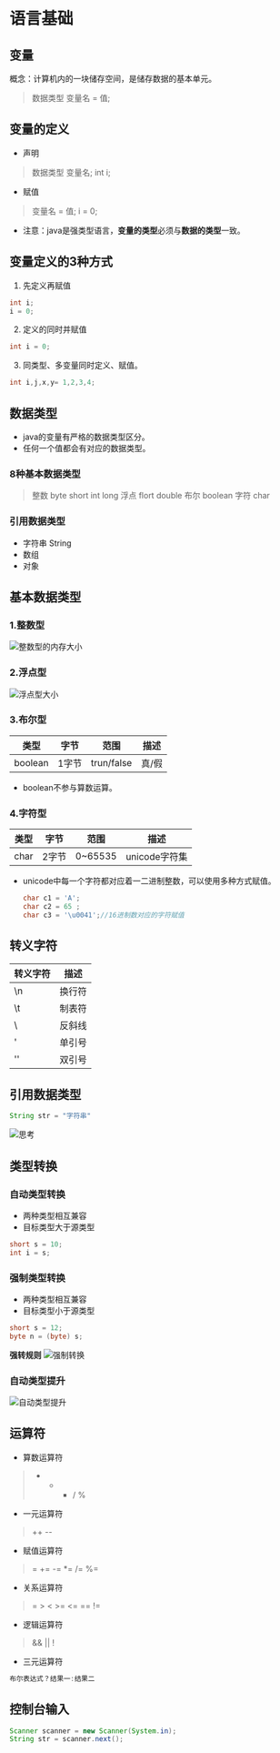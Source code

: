 # 语言基础
## 变量
概念：计算机内的一块储存空间，是储存数据的基本单元。
> 数据类型 变量名 = 值;
## 变量的定义
* 声明 
>数据类型 变量名;
>int i;
* 赋值
>变量名 = 值;
>i = 0;
* 注意：java是强类型语言，**变量的类型**必须与**数据的类型**一致。
## 变量定义的3种方式
1. 先定义再赋值
```java
int i;
i = 0;
```
2. 定义的同时并赋值
```java
int i = 0;
```
3. 同类型、多变量同时定义、赋值。
```java
int i,j,x,y= 1,2,3,4;
```
## 数据类型
* java的变量有严格的数据类型区分。
* 任何一个值都会有对应的数据类型。
### 8种基本数据类型
>整数 byte short int long
>浮点 flort double
>布尔 boolean
>字符 char
### 引用数据类型
* 字符串 String
* 数组
* 对象
## 基本数据类型
### 1.整数型
![整数型的内存大小](img/Snipaste_2023-02-01_09-48-32.png)
### 2.浮点型
![浮点型大小](img/Snipaste_2023-02-01_09-49-03.png)
### 3.布尔型
| 类型    | 字节  | 范围       | 描述  |
| ------- | ----- | ---------- | ----- |
| boolean | 1字节 | trun/false | 真/假 |
* boolean不参与算数运算。
### 4.字符型
| 类型 | 字节  | 范围    | 描述          |
| ---- | ----- | ------- | ------------- |
| char | 2字节 | 0~65535 | unicode字符集 |
* unicode中每一个字符都对应着一二进制整数，可以使用多种方式赋值。
  ```java
  char c1 = 'A';
  char c2 = 65 ;
  char c3 = '\u0041';//16进制数对应的字符赋值
  ```
## 转义字符
| 转义字符 | 描述   |
| -------- | ------ |
| \n       | 换行符 |
| \t       | 制表符 |
| \\       | 反斜线 |
| \'       | 单引号 |
| \''      | 双引号 |
## 引用数据类型
```java
String str = "字符串"
```
![思考](img/Snipaste_2023-02-01_17-34-58.png)
## 类型转换
### 自动类型转换
* 两种类型相互兼容
* 目标类型大于源类型
```java
short s = 10;
int i = s;
```
### 强制类型转换
* 两种类型相互兼容
* 目标类型小于源类型
```java
short s = 12;
byte n = (byte) s;
```
**强转规则**
![强制转换](img/Snipaste_2023-02-01_17-45-03.png)
### 自动类型提升
![自动类型提升](img/Snipaste_2023-02-01_17-49-41.png)
## 运算符
* 算数运算符
>+ - * / %
* 一元运算符
> ++ --
* 赋值运算符
>= += -= *= /= %=
* 关系运算符
> = > < >= <= == !=
* 逻辑运算符
> && || !
* 三元运算符
```java
布尔表达式？结果一:结果二
```
## 控制台输入
```java
Scanner scanner = new Scanner(System.in);
String str = scanner.next();
```







